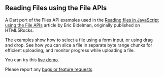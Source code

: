 ## Reading Files using the File APIs

A Dart port of the Files API examples used in the
[Reading files in JavaScript using the File APIs](http://www.html5rocks.com/en/tutorials/file/dndfiles/)
article by Eric Bidelman, originally published on HTML5Rocks.

The examples show how to select a file using a form input, or using drag and
drop. See how you can slice a file in separate byte range
chunks for efficient uploading, and monitor progress while uploading a file.

You can try this
[live demo](http://www.dartlang.org/samples/dndfiles/).

Please report any [bugs or feature requests](http://dartbug.com/new).

